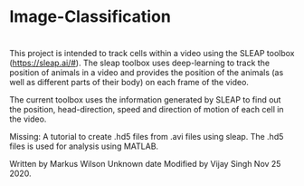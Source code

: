 # Image-Classification
# 
This project is intended to track cells within a video using the SLEAP 
toolbox (https://sleap.ai/#). The sleap toolbox uses deep-learning to 
track the position of animals in a video and provides the position of the
animals (as well as different parts of their body) on each frame of the 
video. 

The current toolbox uses the information generated by SLEAP to find out 
the position, head-direction, speed and direction of motion of each cell
in the video.

Missing: A tutorial to create .hd5 files from .avi files using sleap. The 
.hd5 files is used for analysis using MATLAB.

Written by Markus Wilson Unknown date
Modified by Vijay Singh Nov 25 2020.
